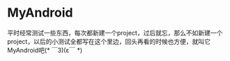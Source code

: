 # MyAndroid
平时经常测试一些东西，每次都新建一个project，过后就忘，那么不如新建一个project，以后的小测试全都写在这个里边，回头再看的时候也方便，就叫它MyAndroid吧(* ￣3)(ε￣ *)

